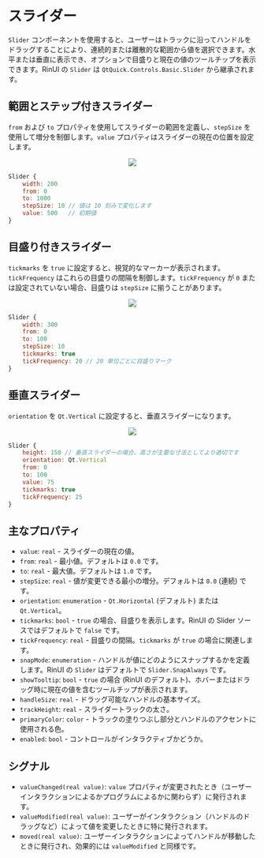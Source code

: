 # スライダー

`Slider` コンポーネントを使用すると、ユーザーはトラックに沿ってハンドルをドラッグすることにより、連続的または離散的な範囲から値を選択できます。水平または垂直に表示でき、オプションで目盛りと現在の値のツールチップを表示できます。RinUI の `Slider` は `QtQuick.Controls.Basic.Slider` から継承されます。

## 範囲とステップ付きスライダー

`from` および `to` プロパティを使用してスライダーの範囲を定義し、`stepSize` を使用して増分を制御します。`value` プロパティはスライダーの現在の位置を設定します。

<div align="center">
  <img src="/assets/images/BasicInput/Slider/slider-range.png"> <!-- Placeholder: 画像パスは確認または作成が必要です -->
</div>

```qml
Slider {
    width: 200
    from: 0
    to: 1000
    stepSize: 10 // 値は 10 刻みで変化します
    value: 500   // 初期値
}
```

## 目盛り付きスライダー

`tickmarks` を `true` に設定すると、視覚的なマーカーが表示されます。`tickFrequency` はこれらの目盛りの間隔を制御します。`tickFrequency` が `0` または設定されていない場合、目盛りは `stepSize` に揃うことがあります。

<div align="center">
  <img src="/assets/images/BasicInput/Slider/slider-ticks.png"> <!-- Placeholder: 画像パスは確認または作成が必要です -->
</div>

```qml
Slider {
    width: 300
    from: 0
    to: 100
    stepSize: 10     
    tickmarks: true
    tickFrequency: 20 // 20 単位ごとに目盛りマーク
}
```

## 垂直スライダー

`orientation` を `Qt.Vertical` に設定すると、垂直スライダーになります。

<div align="center">
  <img src="/assets/images/BasicInput/Slider/slider-vertical.png"> <!-- Placeholder: 画像パスは確認または作成が必要です -->
</div>

```qml
Slider {
    height: 150 // 垂直スライダーの場合、高さが主要な寸法としてより適切です
    orientation: Qt.Vertical
    from: 0
    to: 100
    value: 75
    tickmarks: true
    tickFrequency: 25
}
```

## 主なプロパティ

*   `value`: `real` - スライダーの現在の値。
*   `from`: `real` - 最小値。デフォルトは `0.0` です。
*   `to`: `real` - 最大値。デフォルトは `1.0` です。
*   `stepSize`: `real` - 値が変更できる最小の増分。デフォルトは `0.0` (連続) です。
*   `orientation`: `enumeration` - `Qt.Horizontal` (デフォルト) または `Qt.Vertical`。
*   `tickmarks`: `bool` - `true` の場合、目盛りを表示します。RinUI の Slider ソースではデフォルトで `false` です。
*   `tickFrequency`: `real` - 目盛りの間隔。`tickmarks` が `true` の場合に関連します。
*   `snapMode`: `enumeration` - ハンドルが値にどのようにスナップするかを定義します。RinUI の `Slider` はデフォルトで `Slider.SnapAlways` です。
*   `showTooltip`: `bool` - `true` の場合 (RinUI のデフォルト)、ホバーまたはドラッグ時に現在の値を含むツールチップが表示されます。
*   `handleSize`: `real` - ドラッグ可能なハンドルの基本サイズ。
*   `trackHeight`: `real` - スライダートラックの太さ。
*   `primaryColor`: `color` - トラックの塗りつぶし部分とハンドルのアクセントに使用される色。
*   `enabled`: `bool` - コントロールがインタラクティブかどうか。

## シグナル

*   `valueChanged(real value)`: `value` プロパティが変更されたとき（ユーザーインタラクションによるかプログラムによるかに関わらず）に発行されます。
*   `valueModified(real value)`: ユーザーがインタラクション（ハンドルのドラッグなど）によって値を変更したときに特に発行されます。
*   `moved(real value)`: ユーザーインタラクションによってハンドルが移動したときに発行され、効果的には `valueModified` と同様です。

```
